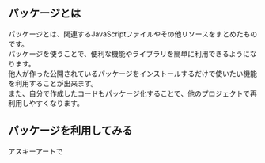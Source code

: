 ## パッケージとは
パッケージとは、関連するJavaScriptファイルやその他リソースをまとめたものです。  
パッケージを使うことで、便利な機能やライブラリを簡単に利用できるようになります。  
他人が作った公開されているパッケージをインストールするだけで使いたい機能を利用することが出来ます。  
また、自分で作成したコードもパッケージ化することで、他のプロジェクトで再利用しやすくなります。

## パッケージを利用してみる
アスキーアートで
